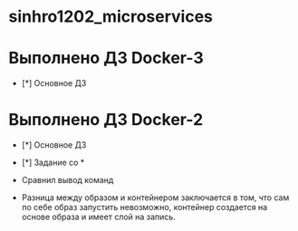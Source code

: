 # sinhro1202_microservices
# Выполнено ДЗ Docker-3

 - [*] Основное ДЗ

# Выполнено ДЗ Docker-2

 - [*] Основное ДЗ
 - [*] Задание со * 
 
 - Сравнил вывод команд

 -  Разница между образом и контейнером заключается в том, что сам по себе образ запустить невозможно, контейнер создается на основе образа и имеет слой на запись.
